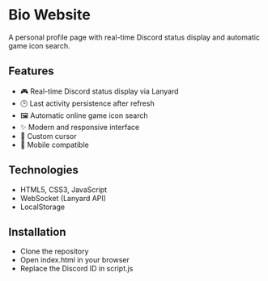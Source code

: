# Bio Website

A personal profile page with real-time Discord status display and automatic game icon search.

## Features

- 🎮 Real-time Discord status display via Lanyard
- 🕒 Last activity persistence after refresh
- 🖼️ Automatic online game icon search
- ✨ Modern and responsive interface
- 🎯 Custom cursor
- 📱 Mobile compatible

## Technologies

- HTML5, CSS3, JavaScript
- WebSocket (Lanyard API)
- LocalStorage

## Installation

- Clone the repository
- Open index.html in your browser
- Replace the Discord ID in script.js
